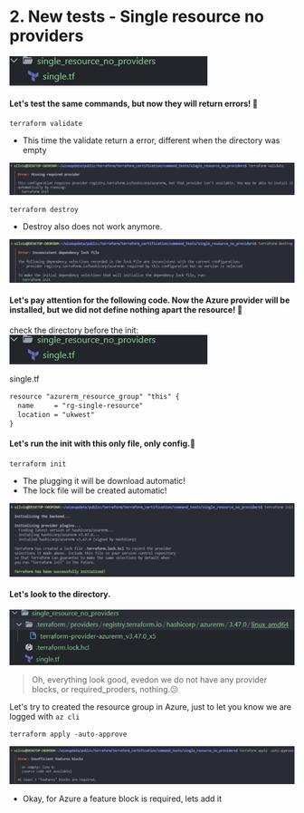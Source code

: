 # 2. New tests - Single resource no providers

![](Lab-Commands/assets/20230315_124838_image.png)

#### Let's test the same commands, but now they will return errors! 👀️

```
terraform validate
```

- This time the validate return a error, different when the directory was empty

![](Lab-Commands/assets/20230315_125059_image.png)

```
terraform destroy
```

- Destroy also does not work anymore.

![](Lab-Commands/assets/20230315_125533_image.png)

#### Let's pay attention for the following code. Now the Azure provider will be installed, but we did not define nothing apart the resource! 👀️

check the directory before the init:
![](Lab-Commands/assets/20230315_124838_image.png)

single.tf

```
resource "azurerm_resource_group" "this" {
  name     = "rg-single-resource"
  location = "ukwest"
}
```

#### Let's run the init with this only file, only config.👀️

```
terraform init
```

- The plugging it will be download automatic!
- The lock file will be created automatic!

![](Lab-Commands/assets/20230315_130644_image.png)

#### Let's look to the directory.

![](Lab-Commands/assets/20230315_130908_image.png)

> Oh, everything look good, evedon we do not have any provider blocks, or required_proders, nothing.😕

Let's try to created the resource group in Azure, just to let you know we are logged with  `az cli`

```
terraform apply -auto-approve
```

![](Lab-Commands/assets/20230315_131904_image.png)

- Okay, for Azure a feature block is required, lets add it
